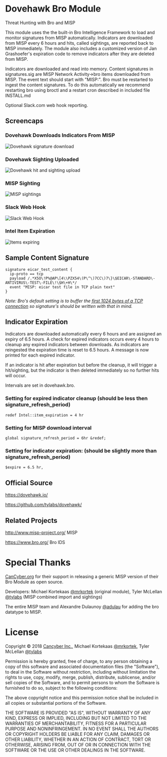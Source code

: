 # Dovehawk Bro Module

Threat Hunting with Bro and MISP


This module uses the the built-in Bro Intelligence Framework to load and monitor signatures from MISP automatically. Indicators are downloaded from MISP every 6 hours and hits, called sightings, are reported back to MISP immediately. The module also includes a customized version of Jan Grashoefer's expiration code to remove indicators after they are deleted from MISP.


Indicators are downloaded and read into memory.  Content signatures in signatures.sig are MISP Network Activity->bro items downloaded from MISP.  The event text should start with "MISP:".  Bro must be restarted to ingest the content signatures.  To do this automatically we recommend restarting bro using broctl and a restart cron described in included file INSTALL.md


Optional Slack.com web hook reporting.


## Screencaps

### Dovehawk Downloads Indicators From MISP

![Dovehawk signature download](https://dovehawk.io/images/dovehawk_launch.png "Dovehawk startup")

### Dovehawk Sighting Uploaded

![Dovehawk hit and sighting upload](https://dovehawk.io/images/dovehawk_hit.png "Dovehawk hit")

### MISP Sighting

![MISP sightings](https://dovehawk.io/images/misp_sightings.png "MISP Sightings")


### Slack Web Hook

![Slack Web Hook](https://dovehawk.io/images/slack_hit.png "Slack Output")


### Intel Item Expiration

![Items expiring](https://dovehawk.io/images/expire.png "Expiration")


## Sample Content Signature

```bro
signature eicar_test_content {
  ip-proto == tcp
  payload /.*X5O\!P%@AP\[4\\PZX54\(P\^\)7CC\)7\}\$EICAR\-STANDARD\-ANTIVIRUS\-TEST\-FILE\!\$H\+H\*/
  event "MISP: eicar test file in TCP plain text"
}
```
*Note: Bro's default setting is to buffer the [first 1024 bytes of a TCP connection](https://www.bro.org/sphinx-git/frameworks/signatures.html) so signature's should be written with that in mind.*

## Indicator Expiration

Indicators are downloaded automatically every 6 hours and are assigned an expiry of 6.5 hours.  A check for expired indicators occurs every 4 hours to cleanup any expired indicators between downloads.  As indicators are reingested the expiration time is reset to 6.5 hours.  A message is now printed for each expired indicator.

If an indicator is hit after expiration but before the cleanup, it will trigger a hit/sighting, but the indicator is then deleted immediately so no further hits will occur.

Intervals are set in dovehawk.bro.

### Setting for expired indicator cleanup (should be less then signature_refresh_period)

```bro
redef Intel::item_expiration = 4 hr
```


### Setting for MISP download interval

```bro
global signature_refresh_period = 6hr &redef;
```


### Setting for indicator expiration: (should be slightly more than signature_refresh_period)

```bro
$expire = 6.5 hr,
```


## Official Source

<https://dovehawk.io/>

<https://github.com/tylabs/dovehawk/>


## Related Projects

<http://www.misp-project.org/> MISP

<https://www.bro.org/> Bro IDS


# Special Thanks

[CanCyber.org](https://cancyber.org) for their support in releasing a generic MISP version of their Bro Module as open source.

Developers: Michael Kortekaas [@mrkortek](https://twitter.com/mrkortek) (original module), Tyler McLellan [@tylabs](https://twitter.com/tylabs) (MISP combined import and sightings)

The entire MISP team and Alexandre Dulaunoy [@adulau](https://twitter.com/adulau) for adding the bro datatype to MISP.


# License

Copyright &copy; 2018 [Cancyber Inc.](https://cancyber.org/), Michael Kortekaas [@mrkortek](https://twitter.com/mrkortek), Tyler McLellan [@tylabs](https://twitter.com/tylabs)

Permission is hereby granted, free of charge, to any person obtaining a copy of this software and associated documentation files (the "Software"), to deal in the Software without restriction, including without limitation the rights to use, copy, modify, merge, publish, distribute, sublicense, and/or sell copies of the Software, and to permit persons to whom the Software is furnished to do so, subject to the following conditions:

The above copyright notice and this permission notice shall be included in all copies or substantial portions of the Software.

THE SOFTWARE IS PROVIDED "AS IS", WITHOUT WARRANTY OF ANY KIND, EXPRESS OR IMPLIED, INCLUDING BUT NOT LIMITED TO THE WARRANTIES OF MERCHANTABILITY, FITNESS FOR A PARTICULAR PURPOSE AND NONINFRINGEMENT. IN NO EVENT SHALL THE AUTHORS OR COPYRIGHT HOLDERS BE LIABLE FOR ANY CLAIM, DAMAGES OR OTHER LIABILITY, WHETHER IN AN ACTION OF CONTRACT, TORT OR OTHERWISE, ARISING FROM, OUT OF OR IN CONNECTION WITH THE SOFTWARE OR THE USE OR OTHER DEALINGS IN THE SOFTWARE.

